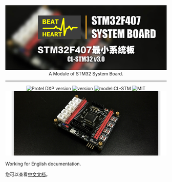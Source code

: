 <div align=center ><img src="img/home-32.jpg" alt="" width="600px" style="display: inline-block" /></div>

<div align=center >A Module of STM32 System Board.
<br></div>

-------

<div align=center ><img src="https://img.shields.io/badge/Protel%20DXP-v16.0.1-blue" alt="Protel DXP version" style="display: inline-block" /> <img src="https://img.shields.io/badge/version-v3.0-orange" alt="version" style="display: inline-block" /> <img src="https://img.shields.io/badge/model-CL--STM-orange" alt="model:CL-STM" style="display: inline-block" /> <img src="https://img.shields.io/badge/license-MIT-green" alt="MIT" style="display: inline-block" /></div>

<div align=center ><img src="img/demoSTM32.jpg" alt="" width="600px" style="display: inline-block" /></div>

Working for English documentation.

您可以查看[中文文档](https://notes.canlv.top/2019/09/07/STM32F407//)。
